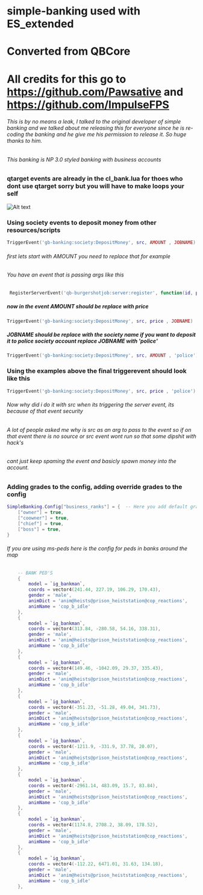 # simple-banking used with ES_extended
# Converted from QBCore
# All credits for this go to https://github.com/Pawsative and https://github.com/ImpulseFPS

###### This is by no means a leak, I talked to the original developer of simple banking and we talked about me releasing this for everyone since he is re-coding the banking and he give me his permission to release it. So huge thanks to him.

###### This banking is NP 3.0 styled banking with business accounts 


### qtarget events are already in the cl_bank.lua for thoes who dont use qtarget sorry but you will have to make loops your self
![Alt text](https://i.imgur.com/Eink1Ox.jpg "In-game screenshot")


### Using society events to deposit money from other resources/scripts
```lua
TriggerEvent('gb-banking:society:DepositMoney', src, AMOUNT , JOBNAME)
```

###### first lets start with AMOUNT you need to replace that for example 
###### You have an event that is passing args like this
```lua
 RegisterServerEvent('qb-burgershotjob:server:register', function(id, price)
```
##### now in the event AMOUNT should be replace with price
```lua
TriggerEvent('gb-banking:society:DepositMoney', src, price , JOBNAME)
```
##### JOBNAME should be replace with the society name if you want to deposit it to police society account replace JOBNAME with 'police'
```lua
TriggerEvent('gb-banking:society:DepositMoney', src, AMOUNT , 'police')
```
### Using the examples above the final triggerevent should look like this
```lua
TriggerEvent('gb-banking:society:DepositMoney', src, price , 'police')
```
###### Now why did i do it with src when its triggering the server event, its because of that event security
###### A lot of people asked me why is src as an arg to pass to the event so if on that event there is no source or src event wont run so that some dipshit with hack's
###### cant just keep spaming the event and basicly spawn money into the account.

### Adding grades to the config, adding override grades to the config
```lua
SimpleBanking.Config["business_ranks"] = {  -- Here you add default grades for boss to get access to the account NOTE that grades need to be lower case.
    ["owner"] = true,
    ["coowner"] = true,
    ["chief"] = true,
    ["boss"] = true,
}
```

###### If you are using ms-peds here is the config for peds in banks around the map
```lua
	-- BANK PED'S
	{
		model = `ig_bankman`,
		coords = vector4(241.44, 227.19, 106.29, 170.43),
		gender = 'male', 
		animDict = 'anim@heists@prison_heiststation@cop_reactions',
		animName = 'cop_b_idle'
	},
	{
		model = `ig_bankman`,
		coords = vector4(313.84, -280.58, 54.16, 338.31), 
		gender = 'male', 
		animDict = 'anim@heists@prison_heiststation@cop_reactions',
		animName = 'cop_b_idle'
	},
	{
		model = `ig_bankman`, 
		coords = vector4(149.46, -1042.09, 29.37, 335.43), 
		gender = 'male', 
		animDict = 'anim@heists@prison_heiststation@cop_reactions',
		animName = 'cop_b_idle'
	},
	{
		model = `ig_bankman`, 
		coords = vector4(-351.23, -51.28, 49.04, 341.73), 
		gender = 'male', 
		animDict = 'anim@heists@prison_heiststation@cop_reactions',
		animName = 'cop_b_idle'
	},
	{
		model = `ig_bankman`, 
		coords = vector4(-1211.9, -331.9, 37.78, 20.07), 
		gender = 'male', 
		animDict = 'anim@heists@prison_heiststation@cop_reactions',
		animName = 'cop_b_idle'
	},
	{
		model = `ig_bankman`, 
		coords = vector4(-2961.14, 483.09, 15.7, 83.84), 
		gender = 'male', 
		animDict = 'anim@heists@prison_heiststation@cop_reactions',
		animName = 'cop_b_idle'
	},
	{
		model = `ig_bankman`, 
		coords = vector4(1174.8, 2708.2, 38.09, 178.52), 
		gender = 'male', 
		animDict = 'anim@heists@prison_heiststation@cop_reactions',
		animName = 'cop_b_idle'
	},
	{
		model = `ig_bankman`, 
		coords = vector4(-112.22, 6471.01, 31.63, 134.18), 
		gender = 'male', 
		animDict = 'anim@heists@prison_heiststation@cop_reactions',
		animName = 'cop_b_idle'
	},

```

